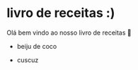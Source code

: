 # livro de receitas  :) 

Olá bem vindo ao nosso livro de receitas :cake:  

- beiju de coco

- cuscuz

  